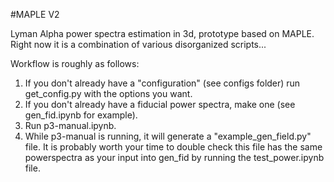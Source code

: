 #MAPLE V2

Lyman Alpha power spectra estimation in 3d, prototype based on MAPLE. Right now it is a combination of various disorganized scripts...

Workflow is roughly as follows:

1) If you don't already have a "configuration" (see configs folder) run get_config.py with the options you want.
2) If you don't already have a fiducial power spectra, make one (see gen_fid.ipynb for example).
3) Run p3-manual.ipynb.
4) While p3-manual is running, it will generate a "example_gen_field.py" file. It is probably worth your time to double check this file has the same powerspectra as your input into gen_fid by running the test_power.ipynb file.